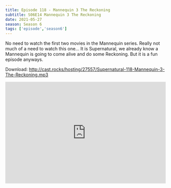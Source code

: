 ```yaml
---
title: Episode 118 - Mannequin 3 The Reckoning
subtitle: S06E14 Mannequin 3 The Reckoning
date: 2021-05-27
season: Season 6
tags: ['episode','season6']
---
```


No need to watch the first two movies in the Mannequin series. Really not much of a need to watch this one... It is Supernatural, we already know a Mannequin is going to come alive and do some Reckoning.  But it is a fun episode anyways.

Download: <a href="http://cast.rocks/hosting/27557/Supernatural-118-Mannequin-3-The-Reckoning.mp3" Alt="Episode 11 - Mannequin 3 The Reckoning">http://cast.rocks/hosting/27557/Supernatural-118-Mannequin-3-The-Reckoning.mp3</a>

<iframe src="https://cast.rocks/player/27557/Supernatural-118-Mannequin-3-The-Reckoning.mp3?episodeTitle=Episode%20118%20-%20%20%20Mannequin%203%3A%20The%20Reckoning&podcastTitle=Couple%20of%20Idjits&episodeDate=May%2027th%2C%202021&imageURL=https%3A%2F%2Fcast.rocks%2Fhosting%2F27557%2Ffeeds%2FCAURZ.jpg" style="border: none; min-height: 265px; max-height: 320px; max-width: 558px; min-width: 270px; width: 100%; height: 100%;" scrollbars="no"></iframe>
